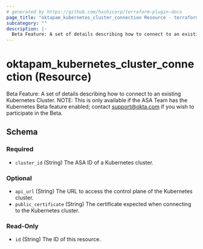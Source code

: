 ```yaml
---
# generated by https://github.com/hashicorp/terraform-plugin-docs
page_title: "oktapam_kubernetes_cluster_connection Resource - terraform-provider-oktapam"
subcategory: ""
description: |-
  Beta Feature: A set of details describing how to connect to an existing Kubernetes Cluster. NOTE: This is only available if the ASA Team has the Kubernetes Beta feature enabled; contact support@okta.com if you wish to participate in the Beta.
---
```


# oktapam_kubernetes_cluster_connection (Resource)

Beta Feature: A set of details describing how to connect to an existing Kubernetes Cluster. NOTE: This is only available if the ASA Team has the Kubernetes Beta feature enabled; contact support@okta.com if you wish to participate in the Beta.



<!-- schema generated by tfplugindocs -->
## Schema

### Required

- `cluster_id` (String) The ASA ID of a Kubernetes cluster.

### Optional

- `api_url` (String) The URL to access the control plane of the Kubernetes cluster.
- `public_certificate` (String) The certificate expected when connecting to the Kubernetes cluster.

### Read-Only

- `id` (String) The ID of this resource.


